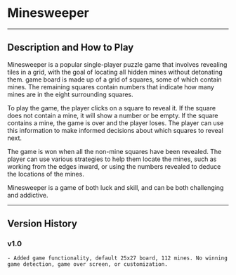 # Minesweeper

---

## Description and How to Play

Minesweeper is a popular single-player puzzle game that involves revealing tiles in a grid, with the goal of locating all hidden mines without detonating them. game board is made up of a grid of squares, some of which contain mines. The remaining squares contain numbers that indicate how many mines are in the eight surrounding squares.

To play the game, the player clicks on a square to reveal it. If the square does not contain a mine, it will show a number or be empty. If the square contains a mine, the game is over and the player loses. The player can use this information to make informed decisions about which squares to reveal next.

The game is won when all the non-mine squares have been revealed. The player can use various strategies to help them locate the mines, such as working from the edges inward, or using the numbers revealed to deduce the locations of the mines.

Minesweeper is a game of both luck and skill, and can be both challenging and addictive.

---

## Version History

### v1.0

    - Added game functionality, default 25x27 board, 112 mines. No winning game detection, game over screen, or customization.
